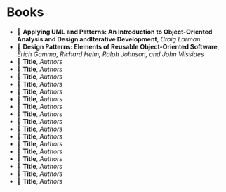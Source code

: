 # Books

* :book: **Applying UML and Patterns: An Introduction to Object-Oriented Analysis and Design andIterative Development**, *Craig Larman*
* :book: **Design Patterns: Elements of Reusable Object-Oriented Software**, *Erich Gamma, Richard Helm, Ralph Johnson, and John Vlissides*
* :book: **Title**, *Authors*
* :book: **Title**, *Authors*
* :book: **Title**, *Authors*
* :book: **Title**, *Authors*
* :book: **Title**, *Authors*
* :book: **Title**, *Authors*
* :book: **Title**, *Authors*
* :book: **Title**, *Authors*
* :book: **Title**, *Authors*
* :book: **Title**, *Authors*
* :book: **Title**, *Authors*
* :book: **Title**, *Authors*
* :book: **Title**, *Authors*
* :book: **Title**, *Authors*
* :book: **Title**, *Authors*
* :book: **Title**, *Authors*
* :book: **Title**, *Authors*
